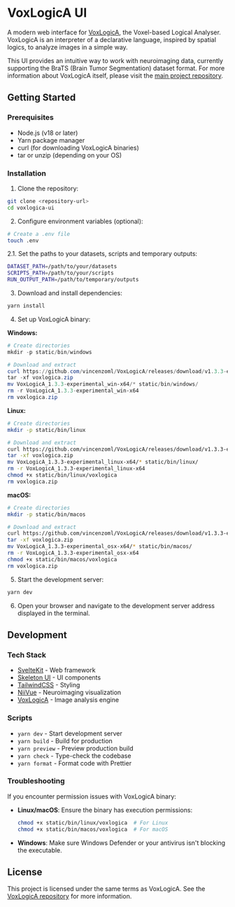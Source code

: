 # VoxLogicA UI

A modern web interface for [VoxLogicA](https://github.com/vincenzoml/VoxLogicA), the Voxel-based Logical Analyser. VoxLogicA is an interpreter of a declarative language, inspired by spatial logics, to analyze images in a simple way.

This UI provides an intuitive way to work with neuroimaging data, currently supporting the BraTS (Brain Tumor Segmentation) dataset format. For more information about VoxLogicA itself, please visit the [main project repository](https://github.com/vincenzoml/VoxLogicA).

## Getting Started

### Prerequisites

- Node.js (v18 or later)
- Yarn package manager
- curl (for downloading VoxLogicA binaries)
- tar or unzip (depending on your OS)

### Installation

1. Clone the repository:

```bash
git clone <repository-url>
cd voxlogica-ui
```

2. Configure environment variables (optional):

```bash
# Create a .env file
touch .env
```

2.1. Set the paths to your datasets, scripts and temporary outputs:

```bash
DATASET_PATH=/path/to/your/datasets
SCRIPTS_PATH=/path/to/your/scripts
RUN_OUTPUT_PATH=/path/to/temporary/outputs
```

3. Download and install dependencies:

```bash
yarn install
```

4. Set up VoxLogicA binary:

**Windows:**

```powershell
# Create directories
mkdir -p static/bin/windows

# Download and extract
curl https://github.com/vincenzoml/VoxLogicA/releases/download/v1.3.3-experimental/VoxLogicA_1.3.3-experimental_win-x64.zip -o voxlogica.zip
tar -xf voxlogica.zip
mv VoxLogicA_1.3.3-experimental_win-x64/* static/bin/windows/
rm -r VoxLogicA_1.3.3-experimental_win-x64
rm voxlogica.zip
```

**Linux:**

```bash
# Create directories
mkdir -p static/bin/linux

# Download and extract
curl https://github.com/vincenzoml/VoxLogicA/releases/download/v1.3.3-experimental/VoxLogicA_1.3.3-experimental_linux-x64.zip -o voxlogica.zip
tar -xf voxlogica.zip
mv VoxLogicA_1.3.3-experimental_linux-x64/* static/bin/linux/
rm -r VoxLogicA_1.3.3-experimental_linux-x64
chmod +x static/bin/linux/voxlogica
rm voxlogica.zip
```

**macOS:**

```bash
# Create directories
mkdir -p static/bin/macos

# Download and extract
curl https://github.com/vincenzoml/VoxLogicA/releases/download/v1.3.3-experimental/VoxLogicA_1.3.3-experimental_osx-x64.zip -o voxlogica.zip
tar -xf voxlogica.zip
mv VoxLogicA_1.3.3-experimental_osx-x64/* static/bin/macos/
rm -r VoxLogicA_1.3.3-experimental_osx-x64
chmod +x static/bin/macos/voxlogica
rm voxlogica.zip
```

5. Start the development server:

```bash
yarn dev
```

6. Open your browser and navigate to the development server address displayed in the terminal.

## Development

### Tech Stack

- [SvelteKit](https://svelte.dev/) - Web framework
- [Skeleton UI](https://www.skeleton.dev/) - UI components
- [TailwindCSS](https://tailwindcss.com/) - Styling
- [NiiVue](https://niivue.github.io/niivue/) - Neuroimaging visualization
- [VoxLogicA](https://github.com/vincenzoml/VoxLogicA) - Image analysis engine

### Scripts

- `yarn dev` - Start development server
- `yarn build` - Build for production
- `yarn preview` - Preview production build
- `yarn check` - Type-check the codebase
- `yarn format` - Format code with Prettier

### Troubleshooting

If you encounter permission issues with VoxLogicA binary:

- **Linux/macOS**: Ensure the binary has execution permissions:
  ```bash
  chmod +x static/bin/linux/voxlogica  # For Linux
  chmod +x static/bin/macos/voxlogica  # For macOS
  ```
- **Windows**: Make sure Windows Defender or your antivirus isn't blocking the executable.

## License

This project is licensed under the same terms as VoxLogicA. See the [VoxLogicA repository](https://github.com/vincenzoml/VoxLogicA) for more information.
